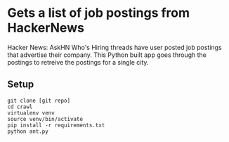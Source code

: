 # Gets a list of job postings from HackerNews 
    
Hacker News: AskHN Who's Hiring threads have user posted job postings that advertise their company. This Python built app goes through the postings to retreive the postings for a single city.     

## Setup    
    
````
git clone [git repo]
cd crawl
virtualenv venv
source venv/bin/activate
pip install -r requirements.txt
python ant.py
````
